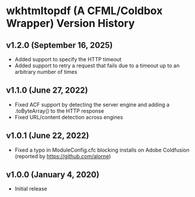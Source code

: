 # wkhtmltopdf (A CFML/Coldbox Wrapper) Version History

## v1.2.0 (September 16, 2025)

* Added support to specify the HTTP timeout
* Added support to retry a request that fails due to a timeout up to an arbitrary number of times

## v1.1.0 (June 27, 2022)

* Fixed ACF support by detecting the server engine and adding a .toByteArray() to the HTTP response
* Fixed URL/content detection across engines

## v1.0.1 (June 22, 2022)

* Fixed a typo in ModuleConfig.cfc blocking installs on Adobe Coldfusion (reported by https://github.com/alorne)

## v1.0.0 (January 4, 2020)

* Initial release